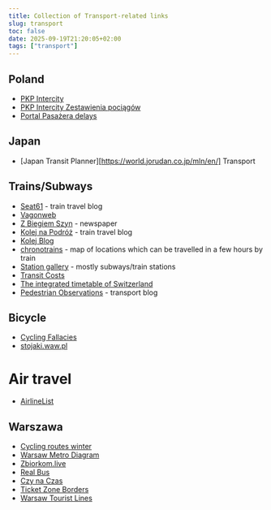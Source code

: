 ```yaml
---
title: Collection of Transport-related links
slug: transport
toc: false
date: 2025-09-19T21:20:05+02:00
tags: ["transport"]
---
```


## Poland
- [PKP Intercity](https://www.intercity.pl)
- [PKP Intercity Zestawienia pociągów](https://www.intercity.pl/pl/site/dla-pasazera/kup-bilet/pociagi-i-stacje/zestawienia-pociagow.html)
- [Portal Pasażera delays](https://portalpasazera.pl/Opoznienia/)

## Japan
- [Japan Transit Planner][https://world.jorudan.co.jp/mln/en/]
Transport

## Trains/Subways
- [Seat61](https://www.seat61.com/) - train travel blog
- [Vagonweb](https://www.vagonweb.cz/)
- [Z Biegiem Szyn](https://zbs.net.pl/) - newspaper
- [Kolej na Podróż](https://kolejnapodroz.pl/) - train travel blog
- [Kolej Blog](https://kolejblog.wordpress.com/)
- [chronotrains](https://www.chronotrains.com/en) - map of locations which can be travelled in a few hours by train
- [Station gallery](http://stations.albertguillaumes.cat/) - mostly subways/train stations
- [Transit Costs](https://transitcosts.com/)
- [The integrated timetable of Switzerland](https://www.jokteur.com/a/integrated-timetable-switzerland/)
- [Pedestrian Observations](https://pedestrianobservations.com/) - transport blog

## Bicycle
- [Cycling Fallacies](https://cyclingfallacies.org/)
- [stojaki.waw.pl](https://stojaki.waw.pl/index.php?show=stojak)

# Air travel
- [AirlineList](https://airlinelist.com/)

## Warszawa
- [Cycling routes winter](https://zom.waw.pl/dlarowerzystow)
- [Warsaw Metro Diagram](https://metro.waw.pl/wp-content/uploads/2025/03/Przebieg_linii_metra_WWW.png)
- [Zbiorkom.live](https://zbiorkom.live/warsaw/)
- [Real Bus](https://realbus.pl/mapa/?rdr)
- [Czy na Czas](https://czynaczas.pl/#/)
- [Ticket Zone Borders](https://www.wtp.waw.pl/mapy-schematy/granice-stref-biletowych/)
- [Warsaw Tourist Lines](https://www.wtp.waw.pl/warszawskie-linie-turystyczne/)
